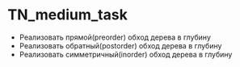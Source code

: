 # TN_medium_task
- Реализовать прямой(preorder) обход дерева в глубину
- Реализовать обратный(postorder) обход дерева в глубину
- Реализовать симметричный(inorder) обход дерева в глубину
